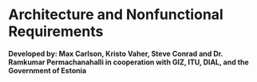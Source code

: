 # Architecture and Nonfunctional Requirements

**Developed by: Max Carlson, Kristo Vaher, Steve Conrad and Dr. Ramkumar Permachanahalli in cooperation with GIZ, ITU, DIAL, and the Government of Estonia**
